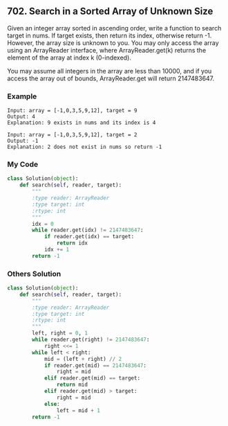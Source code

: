 ## 702. Search in a Sorted Array of Unknown Size

Given an integer array sorted in ascending order, write a function to search target in nums.  If target exists, then return its index, otherwise return -1. However, the array size is unknown to you. You may only access the array using an ArrayReader interface, where ArrayReader.get(k) returns the element of the array at index k (0-indexed).

You may assume all integers in the array are less than 10000, and if you access the array out of bounds, ArrayReader.get will return 2147483647.

### Example
```
Input: array = [-1,0,3,5,9,12], target = 9
Output: 4
Explanation: 9 exists in nums and its index is 4

Input: array = [-1,0,3,5,9,12], target = 2
Output: -1
Explanation: 2 does not exist in nums so return -1

```

### My Code
```python
class Solution(object):
    def search(self, reader, target):
        """
        :type reader: ArrayReader
        :type target: int
        :rtype: int
        """
        idx = 0
        while reader.get(idx) != 2147483647:
            if reader.get(idx) == target:
                return idx
            idx += 1
        return -1
```


### Others Solution
```python
class Solution(object):
    def search(self, reader, target):
        """
        :type reader: ArrayReader
        :type target: int
        :rtype: int
        """
        left, right = 0, 1
        while reader.get(right) != 2147483647:
            right <<= 1
        while left < right:
            mid = (left + right) // 2
            if reader.get(mid) == 2147483647:
                right = mid
            elif reader.get(mid) == target:
                return mid
            elif reader.get(mid) > target:
                right = mid
            else:
                left = mid + 1
        return -1
```

